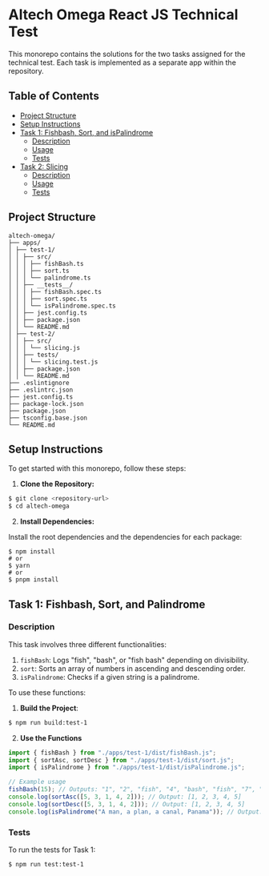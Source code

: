# Altech Omega React JS Technical Test

This monorepo contains the solutions for the two tasks assigned for the technical test. Each task is implemented as a separate app within the repository.

## Table of Contents

- [Project Structure](#project-structure)
- [Setup Instructions](#setup-instructions)
- [Task 1: Fishbash, Sort, and isPalindrome](#task-1-fishbash-sort-and-isPalindrome)
  - [Description](#description)
  - [Usage](#usage)
  - [Tests](#tests)
- [Task 2: Slicing](#task-2-slicing)
  - [Description](#description)
  - [Usage](#usage)
  - [Tests](#tests)

## Project Structure

```
altech-omega/
├── apps/
│ ├── test-1/
│ │ ├── src/
│ │ │ ├── fishBash.ts
│ │ │ ├── sort.ts
│ │ │ └── palindrome.ts
│ │ ├── __tests__/
│ │ │ ├── fishBash.spec.ts
│ │ │ ├── sort.spec.ts
│ │ │ └── isPalindrome.spec.ts
│ │ ├── jest.config.ts
│ │ ├── package.json
│ │ └── README.md
│ ├── test-2/
│ │ ├── src/
│ │ │ └── slicing.js
│ │ ├── tests/
│ │ │ └── slicing.test.js
│ │ ├── package.json
│ │ └── README.md
├── .eslintignore
├── .eslintrc.json
├── jest.config.ts
├── package-lock.json
├── package.json
├── tsconfig.base.json
└── README.md
```

## Setup Instructions

To get started with this monorepo, follow these steps:

1. **Clone the Repository:**

```bash
$ git clone <repository-url>
$ cd altech-omega
```

2. **Install Dependencies:**

Install the root dependencies and the dependencies for each package:

```
$ npm install
# or
$ yarn
# or
$ pnpm install
```

## Task 1: Fishbash, Sort, and Palindrome

### Description

This task involves three different functionalities:

1. `fishBash`: Logs "fish", "bash", or "fish bash" depending on divisibility.
2. `sort`: Sorts an array of numbers in ascending and descending order.
3. `isPalindrome`: Checks if a given string is a palindrome.

To use these functions:

1. **Build the Project**:

```bash
$ npm run build:test-1
```

2. **Use the Functions**

```js
import { fishBash } from "./apps/test-1/dist/fishBash.js";
import { sortAsc, sortDesc } from "./apps/test-1/dist/sort.js";
import { isPalindrome } from "./apps/test-1/dist/isPalindrome.js";

// Example usage
fishBash(15); // Outputs: "1", "2", "fish", "4", "bash", "fish", "7", "8", "fish", "bash", "11", "fish", "13", "14", "fish bash"
console.log(sortAsc([5, 3, 1, 4, 2])); // Output: [1, 2, 3, 4, 5]
console.log(sortDesc([5, 3, 1, 4, 2])); // Output: [1, 2, 3, 4, 5]
console.log(isPalindrome("A man, a plan, a canal, Panama")); // Output: true
```

### Tests

To run the tests for Task 1:

```bash
$ npm run test:test-1
```

